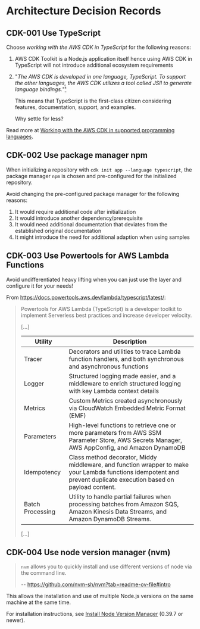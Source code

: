 # Architecture Decision Records

## CDK-001 Use TypeScript

Choose _working with the AWS CDK in TypeScript_ for the following reasons:

1. AWS CDK Toolkit is a Node.js application itself hence using AWS CDK in TypeScript will not introduce additional ecosystem requirements
2. "_The AWS CDK is developed in one language, TypeScript. To support the other languages, the AWS CDK utilizes a tool called JSII to generate language bindings._"[¹](https://docs.aws.amazon.com/cdk/v2/guide/languages.html)

    This means that TypeScript is the first-class citizen considering features, documentation, support, and examples.

    Why settle for less?

Read more at [Working with the AWS CDK in supported programming languages](https://docs.aws.amazon.com/cdk/v2/guide/work-with.html).

## CDK-002 Use package manager npm

When initializing a repository with `cdk init app --language typescript`, the package manager `npm` is chosen and pre-configured for the initialized repository.

Avoid changing the pre-configured package manager for the following reasons:

1. It would require additional code after initialization
2. It would introduce another dependency/prerequisite
3. It would need additional documentation that deviates from the established original documentation
4. It might introduce the need for additional adaption when using samples

## CDK-003 Use Powertools for AWS Lambda Functions

Avoid undifferentiated heavy lifting when you can just use the layer and configure it for your needs!

From <https://docs.powertools.aws.dev/lambda/typescript/latest/>:

> Powertools for AWS Lambda (TypeScript) is a developer toolkit to implement Serverless best practices and increase developer velocity.
>
> [...]
>
> | Utility | Description |
> | ------- | ----------- |
> | Tracer | Decorators and utilities to trace Lambda function handlers, and both synchronous and asynchronous functions |
> | Logger | Structured logging made easier, and a middleware to enrich structured logging with key Lambda context details |
> | Metrics | Custom Metrics created asynchronously via CloudWatch Embedded Metric Format (EMF) |
> | Parameters | High-level functions to retrieve one or more parameters from AWS SSM Parameter Store, AWS Secrets Manager, AWS AppConfig, and Amazon DynamoDB |
> | Idempotency | Class method decorator, Middy middleware, and function wrapper to make your Lambda functions idempotent and prevent duplicate execution based on payload content. |
> | Batch Processing | Utility to handle partial failures when processing batches from Amazon SQS, Amazon Kinesis Data Streams, and Amazon DynamoDB Streams. |
>
> [...]

## CDK-004 Use node version manager (nvm)

> `nvm` allows you to quickly install and use different versions of node via the command line.
>
> -- <https://github.com/nvm-sh/nvm?tab=readme-ov-file#intro>

This allows the installation and use of multiple Node.js versions on the same machine at the same time.

For installation instructions, see [Install Node Version Manager](https://github.com/nvm-sh/nvm?tab=readme-ov-file#installing-and-updating) (0.39.7 or newer).
